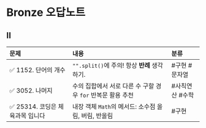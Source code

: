 # Bronze 오답노트

## II

| 문제                             | 내용                                                        | 분류            |
| :------------------------------- | :---------------------------------------------------------- | :-------------- |
| ✅ 1152. 단어의 개수             | `"".split()`에 주의! 항상 **반례** 생각하기.                | #구현 #문자열   |
| ✅ 3052. 나머지                  | 수의 집합에서 서로 다른 수 구할 경우 `for` 반복문 활용 추천 | #사칙연산 #수학 |
| ✅ 25314. 코딩은 체육과목 입니다 | 내장 객체 `Math`의 메서드: 소수점 올림, 버림, 반올림        | #구현           |
